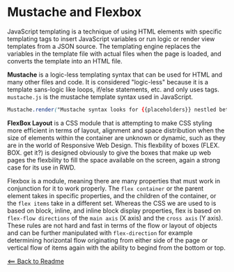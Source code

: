 # Mustache and Flexbox

JavaScript templating is a technique of using HTML elements with specific templating tags to insert JavaScript variables or run logic or render view templates from a JSON source. The templating engine replaces the variables in the template file with actual files when the page is loaded, and converts the template into an HTML file.

**Mustache** is a logic-less templating syntax that can be used for HTML and many other files and code. It is considered "logic-less" because it is a template sans-logic like loops, if/else statements, etc. and only uses tags. `mustache.js` is the mustache template syntax used in JavaScript. 

```CSS
Mustache.render("Mustache syntax looks for {{placeholders}} nestled between double curly braces, and on page load will search for the placeholder {{name}} property of the object passed into it on the JS side and replace that placeholder with an actual {{value}}.)
```

**FlexBox Layout** is a CSS module that is attempting to make CSS styling more efficient in terms of layout, alignment and space distribution when the size of elements within the container are unknown or dynamic, such as they are in the world of Responsive Web Design. This flexbility of boxes (FLEX. BOX. get it?) is designed obviously to give the boxes that make up web pages the flexbility to fill the space available on the screen, again a strong case for its use in RWD.

Flexbox is a module, meaning there are many properties that must work in conjunction for it to work properly. The `flex container` or the parent element takes in specific properties, and the children of the container, or the `flex items` take in a different set. Whereas the CSS we are used to is based on block, inline, and inline block display properties, flex is based on `flex-flow directions` of the `main axis` (X axis) and the `cross axis` (Y axis). These rules are not hard and fast in terms of the flow or layout of objects and can be further manipulated with `flex-direction` for example determining horizontal flow originating from either side of the page or vertical flow of items again with the ability to begind from the bottom or top.

[<== Back to Readme](README.md)
